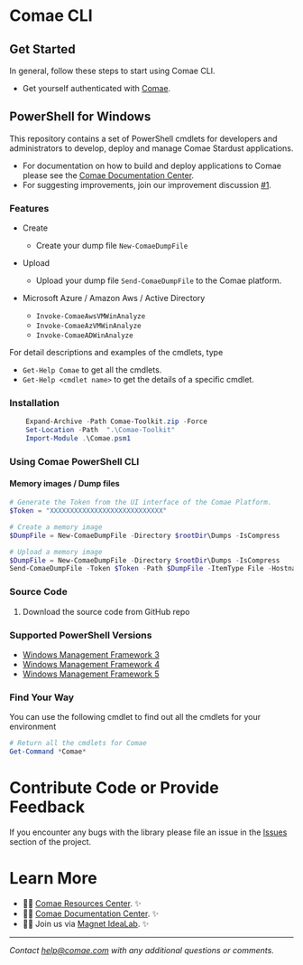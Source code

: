 # Comae CLI
## Get Started

In general, follow these steps to start using Comae CLI.

* Get yourself authenticated with [Comae](https://beta.comae.tech).
## PowerShell for Windows
This repository contains a set of PowerShell cmdlets for developers and administrators to develop, deploy and manage Comae Stardust applications.

* For documentation on how to build and deploy applications to Comae please see the [Comae Documentation Center](https://help.comae.tech/).
* For suggesting improvements, join our improvement discussion [#1](https://github.com/comaeio/comae-cli/issues/1).

### Features

* Create
  * Create your dump file `New-ComaeDumpFile`

* Upload
  * Upload your dump file `Send-ComaeDumpFile` to the Comae platform.

* Microsoft Azure / Amazon Aws / Active Directory
  * `Invoke-ComaeAwsVMWinAnalyze`
  * `Invoke-ComaeAzVMWinAnalyze`
  * `Invoke-ComaeADWinAnalyze`

For detail descriptions and examples of the cmdlets, type
* `Get-Help Comae` to get all the cmdlets.
* `Get-Help <cmdlet name>` to get the details of a specific cmdlet.

### Installation

```powershell
    Expand-Archive -Path Comae-Toolkit.zip -Force
    Set-Location -Path  ".\Comae-Toolkit"
    Import-Module .\Comae.psm1
```

### Using Comae PowerShell CLI

#### Memory images / Dump files
```powershell
# Generate the Token from the UI interface of the Comae Platform.
$Token = "XXXXXXXXXXXXXXXXXXXXXXXXXXXX"

# Create a memory image
$DumpFile = New-ComaeDumpFile -Directory $rootDir\Dumps -IsCompress

# Upload a memory image
$DumpFile = New-ComaeDumpFile -Directory $rootDir\Dumps -IsCompress
Send-ComaeDumpFile -Token $Token -Path $DumpFile -ItemType File -Hostname $Hostname -OrganizationId $OrganizationId -CaseId $CaseId
```

### Source Code

1. Download the source code from GitHub repo

### Supported PowerShell Versions

* [Windows Management Framework 3](https://www.microsoft.com/en-us/download/details.aspx?id=34595)
* [Windows Management Framework 4](https://www.microsoft.com/en-us/download/details.aspx?id=40855)
* [Windows Management Framework 5](https://www.microsoft.com/en-us/download/details.aspx?id=50395)

### Find Your Way

You can use the following cmdlet to find out all the cmdlets for your environment

```powershell
# Return all the cmdlets for Comae
Get-Command *Comae*
```

# Contribute Code or Provide Feedback

If you encounter any bugs with the library please file an issue in the [Issues](https://github.com/comaeio/comae-cli/issues) section of the project.

# Learn More

* 👩‍💻 [Comae Resources Center](https://github.com/comaeio/). ✨
* 👩‍💻 [Comae Documentation Center](https://help.comae.tech/). ✨
* 👩‍💻 Join us via [Magnet IdeaLab](http://magnetidealab.com). ✨

---
_Contact [help@comae.com](mailto:help@comae.com) with any additional questions or comments._
